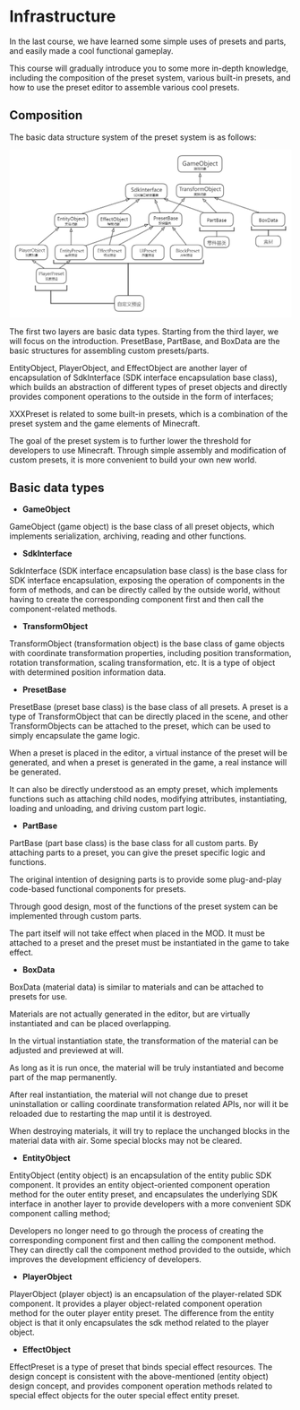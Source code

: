 # Infrastructure 

In the last course, we have learned some simple uses of presets and parts, and easily made a cool functional gameplay. 

This course will gradually introduce you to some more in-depth knowledge, including the composition of the preset system, various built-in presets, and how to use the preset editor to assemble various cool presets. 

## Composition 

The basic data structure system of the preset system is as follows: 

![image-PresetFramework20220209](./images/image-PresetFramework20220209.png) 

The first two layers are basic data types. Starting from the third layer, we will focus on the introduction. PresetBase, PartBase, and BoxData are the basic structures for assembling custom presets/parts. 

EntityObject, PlayerObject, and EffectObject are another layer of encapsulation of SdkInterface (SDK interface encapsulation base class), which builds an abstraction of different types of preset objects and directly provides component operations to the outside in the form of interfaces; 

XXXPreset is related to some built-in presets, which is a combination of the preset system and the game elements of Minecraft. 

The goal of the preset system is to further lower the threshold for developers to use Minecraft. Through simple assembly and modification of custom presets, it is more convenient to build your own new world. 

## Basic data types 

- **GameObject** 

GameObject (game object) is the base class of all preset objects, which implements serialization, archiving, reading and other functions. 

- **SdkInterface** 

SdkInterface (SDK interface encapsulation base class) is the base class for SDK interface encapsulation, exposing the operation of components in the form of methods, and can be directly called by the outside world, without having to create the corresponding component first and then call the component-related methods. 

- **TransformObject** 

TransformObject (transformation object) is the base class of game objects with coordinate transformation properties, including position transformation, rotation transformation, scaling transformation, etc. It is a type of object with determined position information data. 

- **PresetBase** 

PresetBase (preset base class) is the base class of all presets. A preset is a type of TransformObject that can be directly placed in the scene, and other TransformObjects can be attached to the preset, which can be used to simply encapsulate the game logic. 

When a preset is placed in the editor, a virtual instance of the preset will be generated, and when a preset is generated in the game, a real instance will be generated. 

It can also be directly understood as an empty preset, which implements functions such as attaching child nodes, modifying attributes, instantiating, loading and unloading, and driving custom part logic. 


- **PartBase** 

PartBase (part base class) is the base class for all custom parts. By attaching parts to a preset, you can give the preset specific logic and functions. 

The original intention of designing parts is to provide some plug-and-play code-based functional components for presets. 

Through good design, most of the functions of the preset system can be implemented through custom parts. 

The part itself will not take effect when placed in the MOD. It must be attached to a preset and the preset must be instantiated in the game to take effect. 

- **BoxData** 

BoxData (material data) is similar to materials and can be attached to presets for use. 

Materials are not actually generated in the editor, but are virtually instantiated and can be placed overlapping. 

In the virtual instantiation state, the transformation of the material can be adjusted and previewed at will. 

As long as it is run once, the material will be truly instantiated and become part of the map permanently. 

After real instantiation, the material will not change due to preset uninstallation or calling coordinate transformation related APIs, nor will it be reloaded due to restarting the map until it is destroyed. 

When destroying materials, it will try to replace the unchanged blocks in the material data with air. Some special blocks may not be cleared. 

- **EntityObject** 

EntityObject (entity object) is an encapsulation of the entity public SDK component. It provides an entity object-oriented component operation method for the outer entity preset, and encapsulates the underlying SDK interface in another layer to provide developers with a more convenient SDK component calling method; 

Developers no longer need to go through the process of creating the corresponding component first and then calling the component method. They can directly call the component method provided to the outside, which improves the development efficiency of developers. 

- **PlayerObject** 

PlayerObject (player object) is an encapsulation of the player-related SDK component. It provides a player object-related component operation method for the outer player entity preset. The difference from the entity object is that it only encapsulates the sdk method related to the player object. 

- **EffectObject** 

EffectPreset is a type of preset that binds special effect resources. The design concept is consistent with the above-mentioned (entity object) design concept, and provides component operation methods related to special effect objects for the outer special effect entity preset.